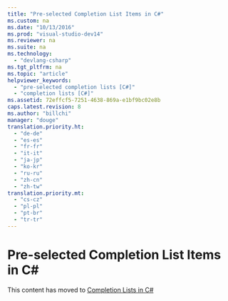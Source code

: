 ```yaml
---
title: "Pre-selected Completion List Items in C#"
ms.custom: na
ms.date: "10/13/2016"
ms.prod: "visual-studio-dev14"
ms.reviewer: na
ms.suite: na
ms.technology: 
  - "devlang-csharp"
ms.tgt_pltfrm: na
ms.topic: "article"
helpviewer_keywords: 
  - "pre-selected completion lists [C#]"
  - "completion lists [C#]"
ms.assetid: 72effcf5-7251-4638-869a-e1bf9bc02e8b
caps.latest.revision: 8
ms.author: "billchi"
manager: "douge"
translation.priority.ht: 
  - "de-de"
  - "es-es"
  - "fr-fr"
  - "it-it"
  - "ja-jp"
  - "ko-kr"
  - "ru-ru"
  - "zh-cn"
  - "zh-tw"
translation.priority.mt: 
  - "cs-cz"
  - "pl-pl"
  - "pt-br"
  - "tr-tr"
---
```

# Pre-selected Completion List Items in C#
This content has moved to [Completion Lists in C#](../misc/completion-lists-in-csharp.md)
